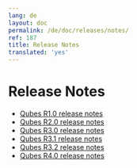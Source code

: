 ```yaml
---
lang: de
layout: doc
permalink: /de/doc/releases/notes/
ref: 187
title: Release Notes
translated: 'yes'
---
```


Release Notes
=============

 * [Qubes R1.0 release notes](/de/doc/releases/1.0/release-notes/)
 * [Qubes R2.0 release notes](/de/doc/releases/2.0/release-notes/)
 * [Qubes R3.0 release notes](/de/doc/releases/3.0/release-notes/)
 * [Qubes R3.1 release notes](/de/doc/releases/3.1/release-notes/)
 * [Qubes R3.2 release notes](/de/doc/releases/3.2/release-notes/)
 * [Qubes R4.0 release notes](/de/doc/releases/4.0/release-notes/)